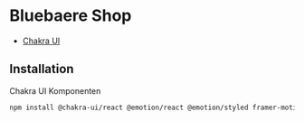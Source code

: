 # Bluebaere Shop 

- [Chakra UI](https://chakra-ui.com/getting-started)

## Installation

Chakra UI Komponenten 
```bash
npm install @chakra-ui/react @emotion/react @emotion/styled framer-motion
```
